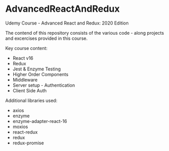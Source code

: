 # AdvancedReactAndRedux
Udemy Course - Advanced React and Redux: 2020 Edition

The contend of this repository consists of the various code - along projects and excercises provided in this course.

Key course content:

* React v16
* Redux
* Jest & Enzyme Testing
* Higher Order Components
* Middleware
* Server setup - Authentication
* Client Side Auth

Additional libraries used:

* axios
* enzyme
* enzyme-adapter-react-16
* moxios
* react-redux
* redux
* redux-promise